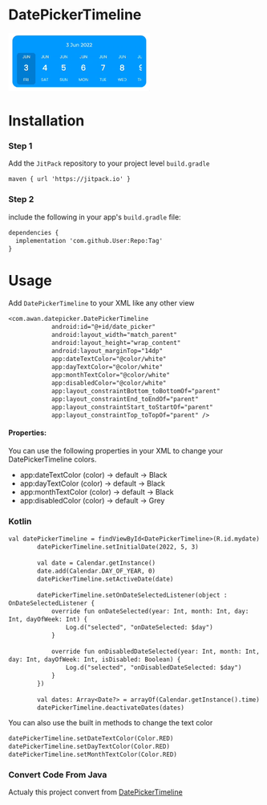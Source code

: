 # DatePickerTimeline

<img src="/app/img.png" alt="My cool logo"/>

# Installation
### Step 1
Add the `JitPack` repository to your project level `build.gradle`
```
maven { url 'https://jitpack.io' }
```

### Step 2
include the following in your app's `build.gradle` file:
```
dependencies {
  implementation 'com.github.User:Repo:Tag'
}
```

# Usage
Add `DatePickerTimeline` to your XML like any other view
```
<com.awan.datepicker.DatePickerTimeline
            android:id="@+id/date_picker"
            android:layout_width="match_parent"
            android:layout_height="wrap_content"
            android:layout_marginTop="14dp"
            app:dateTextColor="@color/white"
            app:dayTextColor="@color/white"
            app:monthTextColor="@color/white"
            app:disabledColor="@color/white"
            app:layout_constraintBottom_toBottomOf="parent"
            app:layout_constraintEnd_toEndOf="parent"
            app:layout_constraintStart_toStartOf="parent"
            app:layout_constraintTop_toTopOf="parent" />
```

#### Properties:
You can use the following properties in your XML to change your DatePickerTimeline colors.
* app:dateTextColor (color) -> default -> Black
* app:dayTextColor (color) -> default -> Black
* app:monthTextColor (color) -> default -> Black
* app:disabledColor (color) -> default -> Grey

### Kotlin
```
val datePickerTimeline = findViewById<DatePickerTimeline>(R.id.mydate)
        datePickerTimeline.setInitialDate(2022, 5, 3)

        val date = Calendar.getInstance()
        date.add(Calendar.DAY_OF_YEAR, 0)
        datePickerTimeline.setActiveDate(date)

        datePickerTimeline.setOnDateSelectedListener(object : OnDateSelectedListener {
            override fun onDateSelected(year: Int, month: Int, day: Int, dayOfWeek: Int) {
                Log.d("selected", "onDateSelected: $day")
            }

            override fun onDisabledDateSelected(year: Int, month: Int, day: Int, dayOfWeek: Int, isDisabled: Boolean) {
                Log.d("selected", "onDisabledDateSelected: $day")
            }
        })

        val dates: Array<Date?> = arrayOf(Calendar.getInstance().time)
        datePickerTimeline.deactivateDates(dates)
```

You can also use the built in methods to change the text color
```
datePickerTimeline.setDateTextColor(Color.RED)
datePickerTimeline.setDayTextColor(Color.RED)
datePickerTimeline.setMonthTextColor(Color.RED)
```

### Convert Code From Java
Actualy this project convert from [DatePickerTimeline](https://github.com/101Loop/DatePickerTimeline)
